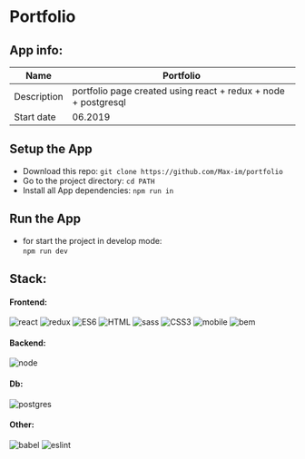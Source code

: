 # **Portfolio**

## **App info:**

| Name        | Portfolio                                                      |
| ----------- | -------------------------------------------------------------- |
| Description | portfolio page created using react + redux + node + postgresql |
| Start date  | 06.2019                                                        |

## **Setup the App**

- Download this repo:
  `git clone https://github.com/Max-im/portfolio`
- Go to the project directory:
  `cd PATH`
- Install all App dependencies:
  `npm run in`

## **Run the App**

- for start the project in develop mode:  
  `npm run dev`

## **Stack:**

#### **Frontend:**

![react][reactimg] ![redux][reduximg] ![ES6][es6img] ![HTML][htmlimg] ![sass][sassimg] ![CSS3][cssimg] ![mobile][mobileimg] ![bem][bemimg]

#### **Backend:**

![node][nodeimg]

#### **Db:**

![postgres][postgresimg]

<!-- #### **Tests:** -->

<!-- ![mocha][mochaimg] ![chai][chaiimg] ![sinon][sinonimg] ![jest][jestimg] -->

#### **Other:**

![babel][babelimg] ![eslint][eslintimg]


<!-- author -->

[authorpage]: https://max-im.github.io/
[portfolio]: https://max-im.github.io/portfolio/
[myfb]: https://facebook.com/max.pozhidaev.7
[myin]: https://www.linkedin.com/in/maxim-pozhidaev-16726811a
[fbimg]: https://github.com/Max-im/webpack-start-tmpl/blob/master/icons/facebook.png?raw=true
[inimg]: https://github.com/Max-im/webpack-start-tmpl/blob/master/icons/linkedin.png?raw=true

<!-- frontend -->

[angularimg]: https://github.com/Max-im/webpack-start-tmpl/blob/master/icons/angular.png?raw=true
[reactimg]: https://github.com/Max-im/webpack-start-tmpl/blob/master/icons/react.png?raw=true
[reduximg]: https://github.com/Max-im/webpack-start-tmpl/blob/master/icons/redux.png?raw=true
[vueimg]: https://github.com/Max-im/webpack-start-tmpl/blob/master/icons/vue.png?raw=true
[es6img]: https://github.com/Max-im/webpack-start-tmpl/blob/master/icons/js.png?raw=true
[jqueryimg]: https://github.com/Max-im/webpack-start-tmpl/blob/master/icons/jquery.png?raw=true
[htmlimg]: https://github.com/Max-im/webpack-start-tmpl/blob/master/icons/html.png?raw=true
[bemimg]: https://github.com/Max-im/webpack-start-tmpl/blob/master/icons/bem.png?raw=true
[bootstrapimg]: https://github.com/Max-im/webpack-start-tmpl/blob/master/icons/bootstrap.png?raw=true
[materialiseimg]: https://github.com/Max-im/webpack-start-tmpl/blob/master/icons/materialize.png?raw=true
[sassimg]: https://github.com/Max-im/webpack-start-tmpl/blob/master/icons/sass.png?raw=true
[cssimg]: https://github.com/Max-im/webpack-start-tmpl/blob/master/icons/css.png?raw=true
[mobileimg]: https://github.com/Max-im/webpack-start-tmpl/blob/master/icons/mobile.png?raw=true
[canvasimg]: https://github.com/Max-im/webpack-start-tmpl/blob/master/icons/canvas.png?raw=true
[d3img]: https://github.com/Max-im/webpack-start-tmpl/blob/master/icons/d3.png?raw=true

<!-- backend -->

[nodeimg]: https://github.com/Max-im/webpack-start-tmpl/blob/master/icons/node.png?raw=true

<!-- oter -->

[webpackimg]: https://github.com/Max-im/webpack-start-tmpl/blob/master/icons/webpack.png?raw=true
[opengraphimg]: https://github.com/Max-im/webpack-start-tmpl/blob/master/icons/openGraph.png?raw=true
[schemaimg]: https://github.com/Max-im/webpack-start-tmpl/blob/master/icons/schema.png?raw=true
[babelimg]: https://github.com/Max-im/webpack-start-tmpl/blob/master/icons/babel.png?raw=true
[eslintimg]: https://github.com/Max-im/webpack-start-tmpl/blob/master/icons/eslint.png?raw=true

<!-- db -->

[mongodbimg]: https://github.com/Max-im/webpack-start-tmpl/blob/master/icons/mongoDB.png?raw=true
[sqlimg]: https://github.com/Max-im/webpack-start-tmpl/blob/master/icons/sql.png?raw=true
[sequelizeimg]: https://github.com/Max-im/webpack-start-tmpl/blob/master/icons/sequelize.png?raw=true
[postgresimg]: https://github.com/Max-im/webpack-start-tmpl/blob/master/icons/postgres.png?raw=true

<!-- tests -->

[mochaimg]: https://github.com/Max-im/webpack-start-tmpl/blob/master/icons/mocha.png?raw=true
[chaiimg]: https://github.com/Max-im/webpack-start-tmpl/blob/master/icons/chai.png?raw=true
[sinonimg]: https://github.com/Max-im/webpack-start-tmpl/blob/master/icons/sinon.png?raw=true
[jestimg]: https://github.com/Max-im/webpack-start-tmpl/blob/master/icons/jest.png?raw=true
